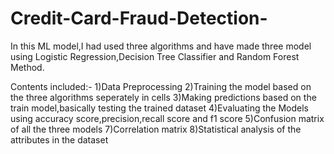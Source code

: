 # Credit-Card-Fraud-Detection-
In this ML model,I had used three algorithms and have made three model using Logistic Regression,Decision Tree Classifier and Random Forest Method.

Contents included:-
1)Data Preprocessing
2)Training the model based on the three algorithms seperately in cells
3)Making predictions based on the train model,basically testing the trained dataset
4)Evaluating the Models using accuracy score,precision,recall score and f1 score
5)Confusion matrix of all the three models
7)Correlation matrix
8)Statistical analysis of the attributes in the dataset
